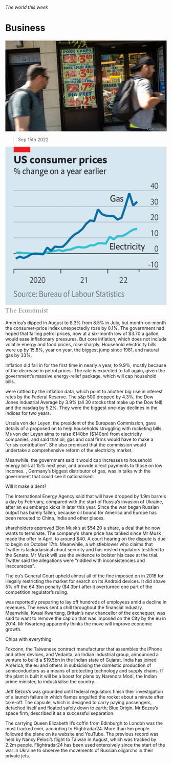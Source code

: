 ###### The world this week

# Business 

#####  

![image](images/20220917_WWP501.jpg) 

> Sep 15th 2022 

![image](images/20220917_WWC857.png) 


America’s  dipped in August to 8.3% from 8.5% in July, but month-on-month the consumer-price index unexpectedly rose by 0.1%. The government had hoped that falling petrol prices, now at a six-month low of $3.70 a gallon, would ease inflationary pressures. But core inflation, which does not include volatile energy and food prices, rose sharply. Household electricity bills were up by 15.8%, year on year, the biggest jump since 1981, and natural gas by 33%. 

Inflation did fall in  for the first time in nearly a year, to 9.9%, mostly because of the decrease in petrol prices. The rate is expected to fall again, given the government’s massive energy-relief package, which will cap household bills. 

 were rattled by the inflation data, which point to another big rise in interest rates by the Federal Reserve. The s&amp;p 500 dropped by 4.3%, the Dow Jones Industrial Average by 3.9% (all 30 stocks that make up the Dow fell) and the nasdaq by 5.2%. They were the biggest one-day declines in the indices for two years. 

Ursula von der Leyen, the president of the European Commission, gave details of a proposed  on  to help households struggling with rocketing bills. Ms von der Leyen aims to raise €140bn ($140bn) from electricity companies, and said that oil, gas and coal firms would have to make a “crisis contribution”. She also promised that the commission would undertake a comprehensive reform of the electricity market. 

Meanwhile, the  government said it would cap increases to household energy bills at 15% next year, and provide direct payments to those on low incomes. , Germany’s biggest distributor of gas, was in talks with the government that could see it nationalised. 

Will it make a dent?

The International Energy Agency said that  will have dropped by 1.9m barrels a day by February, compared with the start of Russia’s invasion of Ukraine, after an eu embargo kicks in later this year. Since the war began Russian output has barely fallen, because oil bound for America and Europe has been rerouted to China, India and other places. 

 shareholders approved Elon Musk’s  at $54.20 a share, a deal that he now wants to terminate. The company’s share price has tanked since Mr Musk made the offer in April, to around $40. A court hearing on the dispute is due to begin on October 17th. Meanwhile, a whistleblower who claims that Twitter is lackadaisical about security and has misled regulators testified to the Senate. Mr Musk will use the evidence to bolster his case at the trial. Twitter said the allegations were “riddled with inconsistencies and inaccuracies”. 

The eu’s General Court upheld almost all of the fine imposed on  in 2018 for illegally restricting the market for search on its Android devices. It did shave 5% off the €4.3bn penalty ($4.3bn) after it overturned one part of the competition regulator’s ruling. 

 was reportedly preparing to lay off hundreds of employees amid a decline in revenues. The news sent a chill throughout the financial industry. Meanwhile, Kwasi Kwarteng, Britain’s new chancellor of the exchequer, was said to want to remove the cap on  that was imposed on the City by the eu in 2014. Mr Kwarteng apparently thinks the move will improve economic growth.

Chips with everything

Foxconn, the Taiwanese contract manufacturer that assembles the iPhone and other devices, and Vedanta, an Indian industrial group, announced a venture to build a $19.5bn  in the Indian state of Gujarat. India has joined America, the eu and others in subsidising the domestic production of semiconductors as a means of protecting technology and supply chains. If the plant is built it will be a boost for plans by Narendra Modi, the Indian prime minister, to industrialise the country. 

Jeff Bezos’s  was grounded until federal regulators finish their investigation of a launch failure in which flames engulfed the rocket about a minute after take-off. The capsule, which is designed to carry paying passengers, detached itself and floated safely down to earth; Blue Origin, Mr Bezos’s space firm, described it as a successful separation. 

The  carrying Queen Elizabeth II’s coffin from Edinburgh to London was the most tracked ever, according to Flightradar24. More than 5m people followed the plane on its website and YouTube. The previous record was held by Nancy Pelosi’s flight to Taiwan in August, which was tracked by 2.2m people. Flightradar24 has been used extensively since the start of the war in Ukraine to observe the movements of Russian oligarchs in their private jets. 

